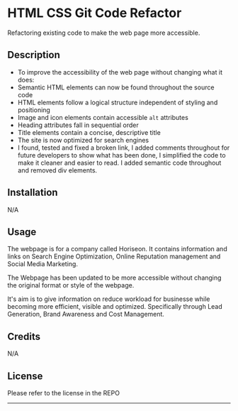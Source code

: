 # HTML CSS Git Code Refactor
Refactoring existing code to make the web page more accessible.

## Description

-  To improve the accessibility of the web page without changing what it does:
-  Semantic HTML elements can now be found throughout the source code
-  HTML elements follow a logical structure independent of styling and positioning
-  Image and icon elements contain accessible `alt` attributes
-  Heading attributes fall in sequential order
-  Title elements contain a concise, descriptive title
-  The site is now optimized for search engines
-  I  found, tested and fixed a broken link, I added comments throughout for future developers to show what has been done, I simplified the code to make it cleaner and easier to read. I added semantic code throughout and removed div elements.

## Installation

N/A

## Usage

The webpage is for a company called Horiseon. It contains information and links on Search Engine Optimization, Online Reputation management and Social Media Marketing.

The Webpage has been updated to be more accessible without changing the original format or style of the webpage.

It's aim is to give information on reduce workload for businesse while becoming more efficient, visible and optimized. Specifically through  Lead Generation, Brand Awareness and Cost Management.

## Credits

N/A

## License

Please refer to the license in the REPO

--- 
